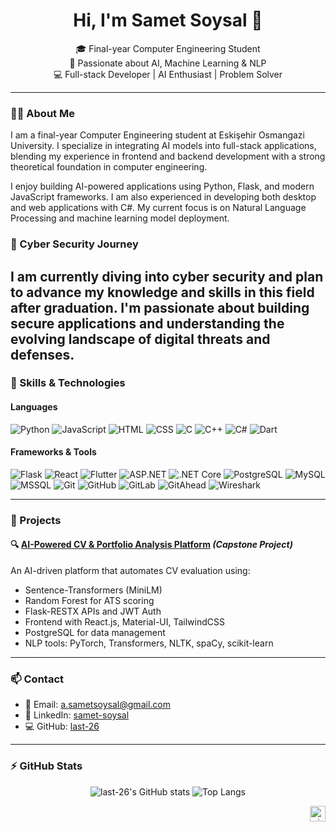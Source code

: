 <h1 align="center">Hi, I'm Samet Soysal 👋</h1>
<p align="center">
  🎓 Final-year Computer Engineering Student <br>
  🧠 Passionate about AI, Machine Learning & NLP <br>
  💻 Full-stack Developer | AI Enthusiast | Problem Solver
</p>

---

### 🧑‍💻 About Me
I am a final-year Computer Engineering student at Eskişehir Osmangazi University. I specialize in integrating AI models into full-stack applications, blending my experience in frontend and backend development with a strong theoretical foundation in computer engineering. 

I enjoy building AI-powered applications using Python, Flask, and modern JavaScript frameworks. I am also experienced in developing both desktop and web applications with C#. My current focus is on Natural Language Processing and machine learning model deployment.

### 🔐 Cyber Security Journey
I am currently diving into cyber security and plan to advance my knowledge and skills in this field after graduation. I'm passionate about building secure applications and understanding the evolving landscape of digital threats and defenses.
---

### 🚀 Skills & Technologies

#### Languages
![Python](https://img.shields.io/badge/-Python-3776AB?style=flat&logo=python&logoColor=white)
![JavaScript](https://img.shields.io/badge/-JavaScript-F7DF1E?style=flat&logo=javascript&logoColor=black)
![HTML](https://img.shields.io/badge/-HTML-E34F26?style=flat&logo=html5&logoColor=white)
![CSS](https://img.shields.io/badge/-CSS-1572B6?style=flat&logo=css3&logoColor=white)
![C](https://img.shields.io/badge/-C-A8B9CC?style=flat&logo=c&logoColor=black)
![C++](https://img.shields.io/badge/-C++-00599C?style=flat&logo=c%2B%2B&logoColor=white)
![C#](https://img.shields.io/badge/-C%23-239120?style=flat&logo=c-sharp&logoColor=white)
![Dart](https://img.shields.io/badge/-Dart-0175C2?style=flat&logo=dart&logoColor=white)

#### Frameworks & Tools
![Flask](https://img.shields.io/badge/-Flask-000000?style=flat&logo=flask)
![React](https://img.shields.io/badge/-React-20232A?style=flat&logo=react&logoColor=61DAFB)
![Flutter](https://img.shields.io/badge/-Flutter-02569B?style=flat&logo=flutter&logoColor=white)
![ASP.NET](https://img.shields.io/badge/-ASP.NET-512BD4?style=flat&logo=dotnet&logoColor=white)
![.NET Core](https://img.shields.io/badge/-.NET_Core-512BD4?style=flat&logo=dotnet&logoColor=white)
![PostgreSQL](https://img.shields.io/badge/-PostgreSQL-336791?style=flat&logo=postgresql&logoColor=white)
![MySQL](https://img.shields.io/badge/-MySQL-4479A1?style=flat&logo=mysql&logoColor=white)
![MSSQL](https://img.shields.io/badge/-Microsoft%20SQL%20Server-CC2927?style=flat&logo=microsoft%20sql%20server&logoColor=white)
![Git](https://img.shields.io/badge/-Git-F05032?style=flat&logo=git&logoColor=white)
![GitHub](https://img.shields.io/badge/-GitHub-181717?style=flat&logo=github)
![GitLab](https://img.shields.io/badge/-GitLab-FCA326?style=flat&logo=gitlab&logoColor=white)
![GitAhead](https://img.shields.io/badge/-GitAhead-00B4AB?style=flat&logo=git&logoColor=white)
![Wireshark](https://img.shields.io/badge/-Wireshark-1679A7?style=flat&logo=wireshark&logoColor=white)

---

### 📌 Projects

#### 🔍 [AI-Powered CV & Portfolio Analysis Platform](https://github.com/last-26) *(Capstone Project)*  
An AI-driven platform that automates CV evaluation using:
- Sentence-Transformers (MiniLM)
- Random Forest for ATS scoring
- Flask-RESTX APIs and JWT Auth
- Frontend with React.js, Material-UI, TailwindCSS
- PostgreSQL for data management
- NLP tools: PyTorch, Transformers, NLTK, spaCy, scikit-learn

---

### 📫 Contact
- 📧 Email: a.sametsoysal@gmail.com  
- 🔗 LinkedIn: [samet-soysal](https://linkedin.com/in/samet-soysal)  
- 💻 GitHub: [last-26](https://github.com/last-26)

---

### ⚡ GitHub Stats
<p align="center">
  <img src="https://github-readme-stats.vercel.app/api?username=last-26&show_icons=true&theme=default" alt="last-26's GitHub stats" />
  <img src="https://github-readme-stats.vercel.app/api/top-langs/?username=last-26&layout=compact" alt="Top Langs" />
</p>

<div align="right">
  <img src="https://visitor-badge.laobi.icu/badge?page_id=last-26" alt="visitor badge" height="25"/>
</div>
